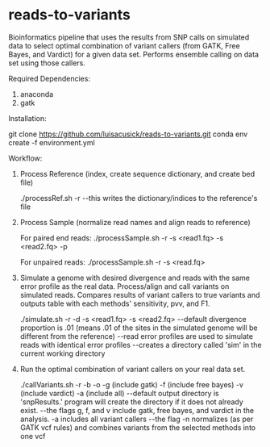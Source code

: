 # reads-to-variants
Bioinformatics pipeline that uses the results from SNP calls on simulated data to select optimal combination of variant callers (from GATK, Free Bayes, and Vardict) for a given data set. Performs ensemble calling on data set using those callers. 

Required Dependencies:

1. anaconda 
2. gatk 

Installation:

git clone https://github.com/luisacusick/reads-to-variants.git
conda env create -f environment.yml 

Workflow:

1. Process Reference (index, create sequence dictionary, and create bed file)
      
      ./processRef.sh -r <reference>
        --this writes the dictionary/indices to the reference's file
  
1. Process Sample (normalize read names and align reads to reference)

      For paired end reads:
      ./processSample.sh -r <reference> -s <read1.fq> -s <read2.fq> -p 

      For unpaired reads:
      ./processSample.sh -r <reference> -s <read.fq>
 
2. Simulate a genome with desired divergence and reads with the same error profile as the real data. Process/align and call variants on simulated reads. Compares results of variant callers to true variants and outputs table with each methods' sensitivity, pvv, and F1.

      ./simulate.sh -r <reference> -d <divergence proportion> -s <read1.fq> -s <read2.fq>
        --default divergence proportion is .01 (means .01 of the sites in the simulated genome will be different from the reference)
        --read error profiles are used to simulate reads with identical error profiles
        --creates a directory called 'sim' in the current working directory 
  
 3. Run the optimal combination of variant callers on your real data set. 
 
      ./callVariants.sh -r <reference> -b <bam file> -o <output directory> -g (include gatk) -f (include free bayes) -v (include vardict) -a (include all)
      --default output directory is 'snpResults.' program will create the directory if it does not already exist.
      --the flags g, f, and v include gatk, free bayes, and vardict in the analysis. -a includes all variant callers
      --the flag -n normalizes (as per GATK vcf rules) and combines variants from the selected methods into one vcf
      

 
 
 
 
  
  
